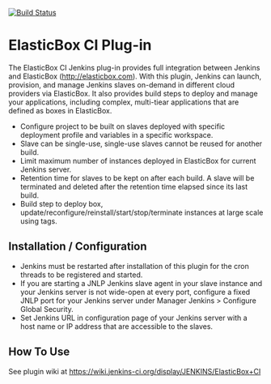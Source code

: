 [![Build Status](https://jenkins.ci.cloudbees.com/job/plugins/job/elasticbox-plugin/badge/icon)](https://jenkins.ci.cloudbees.com/job/plugins/job/elasticbox-plugin/)

ElasticBox CI Plug-in
=====================

The ElasticBox CI Jenkins plug-in provides full integration between Jenkins and ElasticBox (http://elasticbox.com).
With this plugin, Jenkins can launch, provision, and manage Jenkins slaves on-demand in different cloud providers via ElasticBox. It also provides build steps to deploy and manage your applications, including complex, multi-tiear applications that are defined as boxes in ElasticBox.

  - Configure project to be built on slaves deployed with specific deployment profile and variables in a specific workspace.
  - Slave can be single-use, single-use slaves cannot be reused for another build.
  - Limit maximum number of instances deployed in ElasticBox for current Jenkins server.
  - Retention time for slaves to be kept on after each build. A slave will be terminated and deleted after the retention time elapsed since its last build.
  - Build step to deploy box, update/reconfigure/reinstall/start/stop/terminate instances at large scale using tags.

Installation / Configuration
----------------------------

  - Jenkins must be restarted after installation of this plugin for the cron threads to be registered and started.
  - If you are starting a JNLP Jenkins slave agent in your slave instance and your Jenkins server is not wide-open at every port, configure a fixed JNLP port for your Jenkins server under Manager Jenkins > Configure Global Security.
  - Set Jenkins URL in configuration page of your Jenkins server with a host name or IP address that are accessible to the slaves.

How To Use
----------
See plugin wiki at https://wiki.jenkins-ci.org/display/JENKINS/ElasticBox+CI
